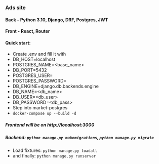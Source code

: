 ### Ads site
#### Back - Python 3.10, Django, DRF, Postgres, JWT
#### Front - React, Router

#### Quick start: 
- Create .env and fill it with 
- DB_HOST=localhost
- POSTGRES_NAME=<base_name>
- DB_PORT=5432
- POSTGRES_USER=<user>
- POSTGRES_PASSWORD=<password>
- DB_ENGINE=django.db.backends.engine
- DB_NAME=<db_name>
- DB_USER=<db_user>
- DB_PASSWORD=<db_pass>
- Step into market-postgres
- `docker-compose up --build -d`
##### Frontend will be on http://localhost:3000
##### Backend: `python manage.py makemigrations`, `python manage.py migrate `
- Load fixtures: `python manage.py loadall` 
- and finally: `python manage.py runserver`